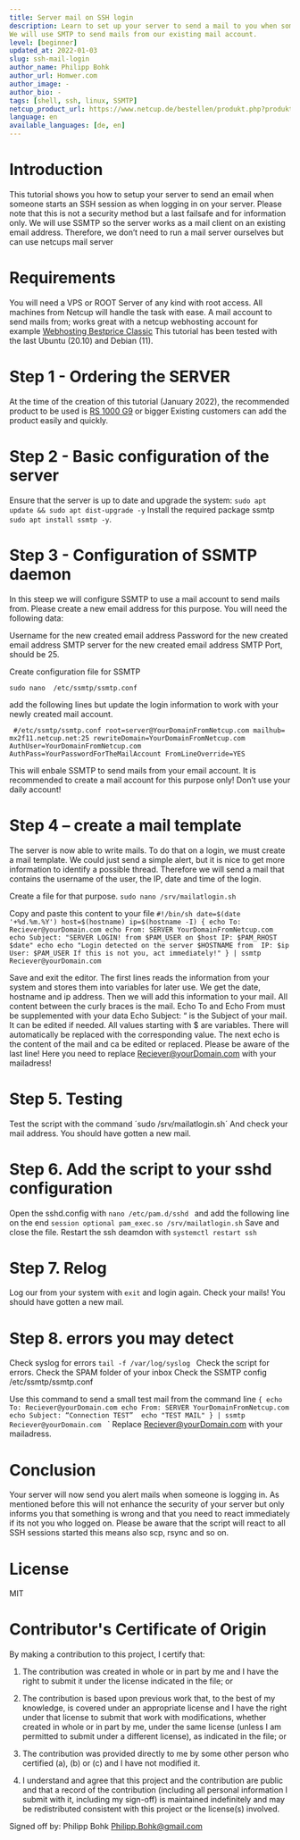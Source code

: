 ```yaml
---
title: Server mail on SSH login
description: Learn to set up your server to send a mail to you when someone loges in on your server.
We will use SMTP to send mails from our existing mail account.  
level: [beginner] 
updated_at: 2022-01-03
slug: ssh-mail-login
author_name: Philipp Bohk
author_url: Homwer.com
author_image: -
author_bio: -
tags: [shell, ssh, linux, SSMTP] 
netcup_product_url: https://www.netcup.de/bestellen/produkt.php?produkt=2619
language: en
available_languages: [de, en]
---
```


# Introduction
This tutorial shows you how to setup your server to send an email when someone starts an SSH session as when logging in on your server. Please note that this is not a security method but a last failsafe and for information only.
We will use SSMTP so the server works as a mail client on an existing email address. Therefore, we don’t need to run a mail server ourselves but can use netcups mail server

# Requirements
You will need a VPS or ROOT Server of any kind with root access. All machines from Netcup will handle the task with ease. A mail account to send mails from; works great with a netcup webhosting account for example [Webhosting Bestprice Classic](https://www.netcup.de/bestellen/produkt.php?produkt=2058)
This tutorial has been tested with the last Ubuntu (20.10) and Debian (11).

# Step 1 - Ordering the SERVER
At the time of the creation of this tutorial (January 2022), the recommended product to be used is [RS 1000 G9]( https://www.netcup.de/bestellen/produkt.php?produkt=2619) or bigger
Existing customers can add the product easily and quickly.

# Step 2 - Basic configuration of the server
Ensure that the server is up to date and upgrade the system:
`sudo apt update && sudo apt dist-upgrade -y`
Install the required package ssmtp
`sudo apt install ssmtp -y`.
# Step 3 - Configuration of SSMTP daemon
In this steep we will configure SSMTP to use a mail account to send mails from. Please create a new email address for this purpose. You will need the following data:

Username for the new created email address
Password for the new created email address
SMTP server for the new created email address
SMTP Port, should be 25.

Create configuration file for SSMTP

`sudo nano  /etc/ssmtp/ssmtp.conf`

add the following lines but update the login information to work with your newly created mail account.

` #/etc/ssmtp/ssmtp.conf
root=server@YourDomainFromNetcup.com
mailhub= mx2f11.netcup.net:25
rewriteDomain=YourDomainFromNetcup.com
AuthUser=YourDomainFromNetcup.com 
AuthPass=YourPasswordForTheMailAccount
FromLineOverride=YES`

This will enbale SSMTP to send mails from your email account. It is recommended to create a mail account for this purpose only! Don’t use your daily account!

# Step 4 – create a mail template
The server is now able to write mails. To do that on a login, we must create a mail template.
We could just send a simple alert, but it is nice to get more information to identify a possible thread.
Therefore we will send a mail that contains the username of the user, the IP, date and time of the login. 

Create a file for that purpose.
`sudo nano /srv/mailatlogin.sh `

Copy and paste this content to your file
` #!/bin/sh
date=$(date '+%d.%m.%Y')
host=$(hostname)
ip=$(hostname -I)
{
echo To: Reciever@yourDomain.com
echo From: SERVER YourDomainFromNetcup.com
echo Subject: "SERVER LOGIN! from $PAM_USER on $host IP: $PAM_RHOST $date"
echo
echo "Login detected on the server $HOSTNAME from 
IP: $ip 
User: $PAM_USER
If this is not you, act immediately!"
} | ssmtp Reciever@yourDomain.com ` 

Save and exit the editor.
The first lines reads the information from your system and stores them into variables for later use. We get the date, hostname and ip address. Then we will add this information to your mail.
All content between the curly braces is the mail.
Echo To  and Echo From must be supplemented with your data
Echo Subject: “ is the Subject of your mail. It can be edited if needed. All values starting with $ are variables. There will automatically be replaced with the corresponding value.
The next echo is the content of the mail and ca be edited or replaced. 
Please be aware of the last line! Here you need to replace Reciever@yourDomain.com with your mailadress!
# Step 5. Testing
Test the script with the command
´sudo /srv/mailatlogin.sh´
And check your mail address. You should have gotten a new mail.
# Step 6. Add the script to your sshd configuration
Open the sshd.config with 
`nano /etc/pam.d/sshd `
and add the following line on the end
`session optional pam_exec.so /srv/mailatlogin.sh`
Save and close the file.
Restart the ssh deamdon with
`systemctl restart ssh`

# Step 7. Relog
Log our from your system with
`exit`
and login again.
Check your mails! You should have gotten a new mail.

# Step 8. errors you may detect
Check syslog for errors
`tail -f /var/log/syslog `
Check the script for errors. 
Check the SPAM folder of your inbox
Check the SSMTP config /etc/ssmtp/ssmtp.conf

Use this command to send a small test mail from the command line
`{
echo To: Reciever@yourDomain.com
echo From: SERVER YourDomainFromNetcup.com
echo Subject: “Connection TEST” 
echo "TEST MAIL"
} | ssmtp Reciever@yourDomain.com ` 
`
Replace Reciever@yourDomain.com with your mailadress.

# Conclusion
Your server will now send you alert mails when someone is logging in. As mentioned before this will not enhance the security of your server but only informs you that something is wrong and that you need to react immediately if its not you who logged on.
Please be aware that the script will react to all SSH sessions started this means also scp, rsync and so on.

# License
MIT

# Contributor's Certificate of Origin
By making a contribution to this project, I certify that:

 1) The contribution was created in whole or in part by me and I have the right to submit it under the license indicated in the file; or

 2) The contribution is based upon previous work that, to the best of my knowledge, is covered under an appropriate license and I have the right under that license to submit that work with modifications, whether created in whole or in part by me, under the same license (unless I am permitted to submit under a different license), as indicated in the file; or

 3) The contribution was provided directly to me by some other person who certified (a), (b) or (c) and I have not modified it.

 4) I understand and agree that this project and the contribution are public and that a record of the contribution (including all personal information I submit with it, including my sign-off) is maintained indefinitely and may be redistributed consistent with this project or the license(s) involved.

Signed off by: Philipp Bohk <Philipp.Bohk@gmail.com>

